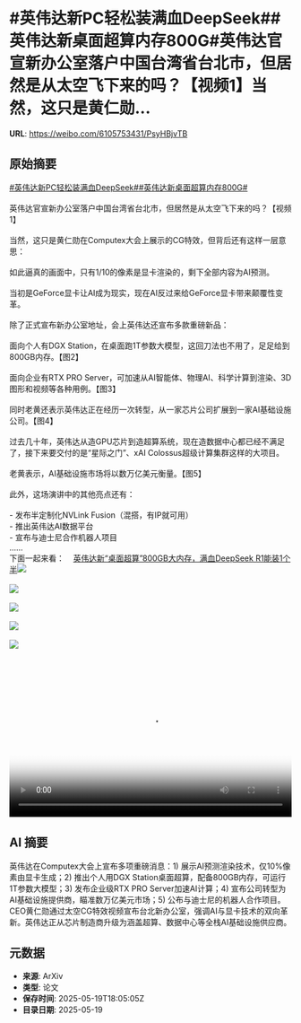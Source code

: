 # #英伟达新PC轻松装满血DeepSeek##英伟达新桌面超算内存800G#英伟达官宣新办公室落户中国台湾省台北市，但居然是从太空飞下来的吗？【视频1】当然，这只是黄仁勋...

**URL**: https://weibo.com/6105753431/PsyHBjvTB

## 原始摘要

<a href="https://m.weibo.cn/search?containerid=231522type%3D1%26t%3D10%26q%3D%23%E8%8B%B1%E4%BC%9F%E8%BE%BE%E6%96%B0PC%E8%BD%BB%E6%9D%BE%E8%A3%85%E6%BB%A1%E8%A1%80DeepSeek%23&amp;extparam=%23%E8%8B%B1%E4%BC%9F%E8%BE%BE%E6%96%B0PC%E8%BD%BB%E6%9D%BE%E8%A3%85%E6%BB%A1%E8%A1%80DeepSeek%23" data-hide=""><span class="surl-text">#英伟达新PC轻松装满血DeepSeek#</span></a><a href="https://m.weibo.cn/search?containerid=231522type%3D1%26t%3D10%26q%3D%23%E8%8B%B1%E4%BC%9F%E8%BE%BE%E6%96%B0%E6%A1%8C%E9%9D%A2%E8%B6%85%E7%AE%97%E5%86%85%E5%AD%98800G%23&amp;extparam=%23%E8%8B%B1%E4%BC%9F%E8%BE%BE%E6%96%B0%E6%A1%8C%E9%9D%A2%E8%B6%85%E7%AE%97%E5%86%85%E5%AD%98800G%23" data-hide=""><span class="surl-text">#英伟达新桌面超算内存800G#</span></a><br><br>英伟达官宣新办公室落户中国台湾省台北市，但居然是从太空飞下来的吗？【视频1】<br><br>当然，这只是黄仁勋在Computex大会上展示的CG特效，但背后还有这样一层意思：<br><br>如此逼真的画面中，只有1/10的像素是显卡渲染的，剩下全部内容为AI预测。<br><br>当初是GeForce显卡让AI成为现实，现在AI反过来给GeForce显卡带来颠覆性变革。<br><br>除了正式宣布新办公室地址，会上英伟达还宣布多款重磅新品：<br><br>面向个人有DGX Station，在桌面跑1T参数大模型，这回刀法也不用了，足足给到800GB内存。【图2】<br><br>面向企业有RTX PRO Server，可加速从AI智能体、物理AI、科学计算到渲染、3D图形和视频等各种用例。【图3】<br><br>同时老黄还表示英伟达正在经历一次转型，从一家芯片公司扩展到一家AI基础设施公司。【图4】<br><br>过去几十年，英伟达从造GPU芯片到造超算系统，现在造数据中心都已经不满足了，接下来要交付的是“星际之门”、xAI Colossus超级计算集群这样的大项目。<br><br>老黄表示，AI基础设施市场将以数万亿美元衡量。【图5】<br><br>此外，这场演讲中的其他亮点还有：<br><br>- 发布半定制化NVLink Fusion（混搭，有IP就可用）<br>- 推出英伟达AI数据平台<br>- 宣布与迪士尼合作机器人项目<br>……<br>下面一起来看：<a href="https://weibo.cn/sinaurl?u=https%3A%2F%2Fmp.weixin.qq.com%2Fs%2FakiPOSRIrSIHMmuqukGapA" data-hide=""><span class="url-icon"><img style="width: 1rem;height: 1rem" src="https://h5.sinaimg.cn/upload/2015/09/25/3/timeline_card_small_web_default.png" referrerpolicy="no-referrer"></span><span class="surl-text">英伟达新“桌面超算”800GB大内存，满血DeepSeek R1能装1个半</span></a><img style="" src="https://tvax4.sinaimg.cn/large/006Fd7o3ly1i1kx8vsqpaj31ag0pe0tn.jpg" referrerpolicy="no-referrer"><br><br><img style="" src="https://tvax2.sinaimg.cn/large/006Fd7o3gy1i1kwfu8bjxj30zk0jrn3y.jpg" referrerpolicy="no-referrer"><br><br><img style="" src="https://tvax1.sinaimg.cn/large/006Fd7o3gy1i1kwfu8v6cj30zk0k0wlk.jpg" referrerpolicy="no-referrer"><br><br><img style="" src="https://tvax3.sinaimg.cn/large/006Fd7o3gy1i1kwfu94vgj30zk0jytef.jpg" referrerpolicy="no-referrer"><br><br><img style="" src="https://tvax4.sinaimg.cn/large/006Fd7o3gy1i1kwfu52rrj30zk0ir4pd.jpg" referrerpolicy="no-referrer"><br><br><br clear="both"><div style="clear: both"></div><video controls="controls" poster="https://tvax1.sinaimg.cn/orj480/006Fd7o3ly1i1kx8v8zlaj31ag0pe0tn.jpg" style="width: 100%"><source src="https://f.video.weibocdn.com/o0/YCiMH1Zwlx08omTuURnO01041200gg0s0E010.mp4?label=mp4_720p&amp;template=1316x720.25.0&amp;ori=0&amp;ps=1CwnkDw1GXwCQx&amp;Expires=1747681195&amp;ssig=QqeECMaLGd&amp;KID=unistore,video"><source src="https://f.video.weibocdn.com/o0/igpVWarblx08omTsRhd6010412007N3W0E010.mp4?label=mp4_hd&amp;template=876x480.25.0&amp;ori=0&amp;ps=1CwnkDw1GXwCQx&amp;Expires=1747681195&amp;ssig=0JezxQ5XWt&amp;KID=unistore,video"><source src="https://f.video.weibocdn.com/o0/eEFcdARulx08omTtcbKg010412004yH30E010.mp4?label=mp4_ld&amp;template=656x360.25.0&amp;ori=0&amp;ps=1CwnkDw1GXwCQx&amp;Expires=1747681195&amp;ssig=qxg0pJ7i7m&amp;KID=unistore,video"><p>视频无法显示，请前往<a href="https://video.weibo.com/show?fid=1034%3A5168058097139778" target="_blank" rel="noopener noreferrer">微博视频</a>观看。</p></video>

## AI 摘要

英伟达在Computex大会上宣布多项重磅消息：1) 展示AI预测渲染技术，仅10%像素由显卡生成；2) 推出个人用DGX Station桌面超算，配备800GB内存，可运行1T参数大模型；3) 发布企业级RTX PRO Server加速AI计算；4) 宣布公司转型为AI基础设施提供商，瞄准数万亿美元市场；5) 公布与迪士尼的机器人合作项目。CEO黄仁勋通过太空CG特效视频宣布台北新办公室，强调AI与显卡技术的双向革新。英伟达正从芯片制造商升级为涵盖超算、数据中心等全栈AI基础设施供应商。

## 元数据

- **来源**: ArXiv
- **类型**: 论文
- **保存时间**: 2025-05-19T18:05:05Z
- **目录日期**: 2025-05-19
